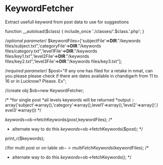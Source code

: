 # KeywordFetcher
Extract usefull keyword from post data to  use for suggestions

function __autoload($class)
{
	include_once './classes/'.$class.'.php';
}

/*optional parameter*/
$keywordFiles=['subjectFile'=>__DIR__."/keywords files/subject.txt",'categoryFile'=>__DIR__."/keywords files/category.txt",'level1File'=>__DIR__."/keywords files/key1.txt",'level2File'=>__DIR__."/keywords files/key2.txt",'level3File'=>__DIR__."/keywords files/key3.txt"];

/*required parameter*/
$post="If any one has filed for a retake in nmat, can you please please check if there are dates available in chandigarh from 11 to 16 or in Lucknow? Please. Ex";

//create obj
$ob=new KeywordFetcher;

/*
 *for single post 
 *all levels keywords will be returned
 *output :: array('subject'=>array(),'category'=>array(),level1'=>array(),'level2'=>array()',level3'=>array())
 */

$keywords=$ob->fetchKeywords($post,$keywordFiles); 
/*
- alternate way to do this
  $keywords=$ob->fetchKeywords($post); 
*/

print_r($keywords);


//for multi post or on table
$ob->multiFetchKeywords($keywordFiles);
/*
- alternate way to do this
  $keywords=$ob->fetchKeywords(); 
*/
